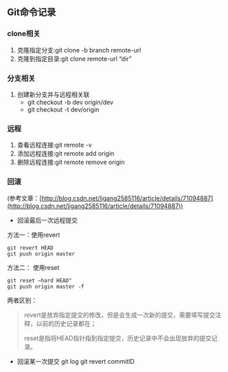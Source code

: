 ## Git命令记录
### clone相关
1. 克隆指定分支:git clone -b branch remote-url
2. 克隆到指定目录:git clone remote-url “dir”

### 分支相关
1. 创建新分支并与远程相关联
   - git checkout -b dev origin/dev
   - git checkout -t dev/origin

### 远程
1. 查看远程连接:git remote -v
2. 添加远程连接:git remote add origin <remote-url>
3. 删除远程连接:git remote remove origin


### 回滚

(参考文章：[http://blog.csdn.net/ligang2585116/article/details/71094887](http://blog.csdn.net/ligang2585116/article/details/71094887))

- 回滚最后一次远程提交
   
方法一：使用revert
   
```
git revert HEAD
git push origin master
```

方法二： 使用reset
   
```
git reset —hard HEAD^
git push origin master -f
```

两者区别：
> revert是放弃指定提交的修改，但是会生成一次新的提交，需要填写提交注释，以前的历史记录都在；
>
> reset是指将HEAD指针指到指定提交，历史记录中不会出现放弃的提交记录。

- 回滚某一次提交
       git log
       git revert commitID